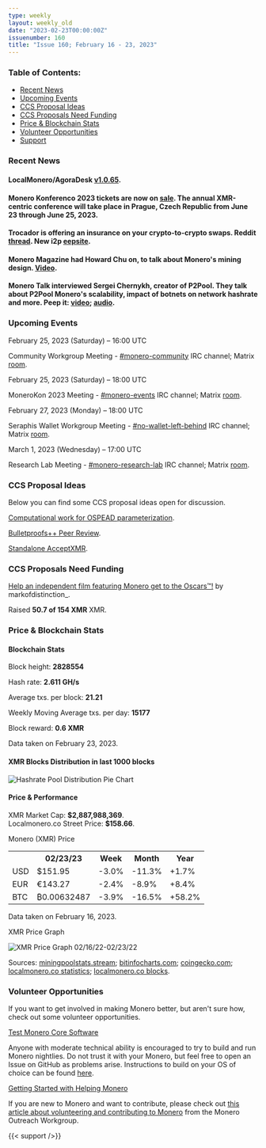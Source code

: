 ```yaml
---
type: weekly
layout: weekly_old
date: "2023-02-23T00:00:00Z"
issuenumber: 160
title: "Issue 160; February 16 - 23, 2023"
---
```


<h3>Table of Contents:</h3>
<ul class="contents">
    <li><a href="#news">Recent News</a></li>
    <li><a href="#events">Upcoming Events</a></li>
    <li><a href="#ideas">CCS Proposal Ideas</a></li>
    <li><a href="#proposals">CCS Proposals Need Funding</a></li>
    <li><a href="#stats">Price & Blockchain Stats</a></li>
    <li><a href="#volunteer">Volunteer Opportunities</a></li>
    <li><a href="#support">Support</a></li>
</ul>

<h3 id="news">Recent News</h3>

<div class="newsbyte">
    <h4>LocalMonero/AgoraDesk <a href="https://github.com/AgoraDesk-LocalMonero/agoradesk-app-foss/releases/tag/v1.0.65" target="_blank">v1.0.65</a>.</h4>
</div>

<div class="newsbyte">
    <h4>Monero Konferenco 2023 tickets are now on <a href="https://shop.monerokon.com/monerokon/2023/" target="_blank">sale</a>. The annual XMR-centric conference will take place in Prague, Czech Republic from June 23 through June 25, 2023.</h4>
</div>

<div class="newsbyte">
    <h4>Trocador is offering an insurance on your crypto-to-crypto swaps. Reddit <a href="https://teddit.adminforge.de/r/Monero/comments/114j9tb/swap_coins_with_insurance_via_trocador_guarantee/" target="_blank">thread</a>. New i2p <a href="http://lpn5pb34rpsee3ycqtjf3vzngpibxsvzx4a3kdc3rmavgpbpclvq.b32.i2p/en/" target="_blank">eepsite</a>.</h4>
</div>

<div class="newsbyte">
    <h4>Monero Magazine had Howard Chu on, to talk about Monero's mining design. <a href="https://piped.adminforge.de/watch?v=abEek1mnchQ" target="_blank">Video</a>.</h4>
</div>

<div class="newsbyte">
    <h4>Monero Talk interviewed Sergei Chernykh, creator of P2Pool. They talk about P2Pool Monero's scalability, impact of botnets on network hashrate and more. Peep it: <a href="https://piped.adminforge.de/watch?v=Y0C3dQnAFnE" target="_blank">video</a>; <a href="https://www.monerotalk.live/creator-of-p2pool-sergei-chernykh-on-keeping-monero-mining-decentralized" target="_blank">audio</a>.</h4>
</div>

<h3 id="events">Upcoming Events</h3>

<div class="event">
    <p class="date" markdown="1">February 25, 2023 (Saturday) – 16:00 UTC</p>
    <p markdown="1">Community Workgroup Meeting - <a href="irc://irc.libera.chat/#monero-community" target="_blank">#monero-community</a> IRC channel; Matrix <a href="https://matrix.to/#/#monero-community:monero.social" target="_blank">room</a>.</p>
</div>

<div class="event">
    <p class="date" markdown="1">February 25, 2023 (Saturday) – 18:00 UTC</p>
    <p markdown="1">MoneroKon 2023 Meeting - <a href="irc://irc.libera.chat/#monero-events" target="_blank">#monero-events</a> IRC channel; Matrix <a href="https://matrix.to/#/#monero-events:monero.social" target="_blank">room</a>.</p>
</div>

<div class="event">
    <p class="date" markdown="1">February 27, 2023 (Monday) – 18:00 UTC</p>
    <p markdown="1">Seraphis Wallet Workgroup Meeting - <a href="irc://irc.libera.chat/#no-wallet-left-behind" target="_blank">#no-wallet-left-behind</a> IRC channel; Matrix <a href="https://matrix.to/#/#no-wallet-left-behind:monero.social" target="_blank">room</a>.</p>
</div>

<div class="event">
    <p class="date" markdown="1">March 1, 2023 (Wednesday) – 17:00 UTC</p>
    <p markdown="1">Research Lab Meeting - <a href="irc://irc.libera.chat/#monero-research-lab" target="_blank">#monero-research-lab</a> IRC channel; Matrix <a href="https://matrix.to/#/#monero-research-lab:monero.social" target="_blank">room</a>.</p>
</div>

<h3 id="ideas">CCS Proposal Ideas</h3>

<p>Below you can find some CCS proposal ideas open for discussion.</p>

<div class="proposal">
<p><a href="https://repo.getmonero.org/monero-project/ccs-proposals/-/merge_requests/375" target="_blank">Computational work for OSPEAD parameterization</a>.</p>
</div>

<div class="proposal">
<p><a href="https://repo.getmonero.org/monero-project/ccs-proposals/-/merge_requests/358" target="_blank">Bulletproofs++ Peer Review</a>.</p>
</div>

<div class="proposal">
<p><a href="https://repo.getmonero.org/monero-project/ccs-proposals/-/merge_requests/374" target="_blank">Standalone AcceptXMR</a>.</p>
</div>

<h3 id="proposals">CCS Proposals Need Funding</h3>

<div class="proposal">
    <p><a href="https://ccs.getmonero.org/proposals/monero-to-the-oscars.html" target="_blank">Help an independent film featuring Monero get to the Oscars™!</a> by markofdistinction_.</p>
    <p>Raised <b>50.7 of 154 XMR</b> XMR.</p>
</div>

<h3 id="stats">Price & Blockchain Stats</h3>

<h4 class="stat">Blockchain Stats</h4>

<div class="bcstats">
    <p>Block height: <b>2828554</b></p>
    <p>Hash rate: <b>2.611 GH/s</b></p>
    <p>Average txs. per block: <b>21.21</b></p>
    <p>Weekly Moving Average txs. per day: <b>15177</b></p>
    <p>Block reward: <b>0.6 XMR</b></p>
</div>
<p class="note">Data taken on February 23, 2023.</p>

<h4 class="stat">XMR Blocks Distribution in last 1000 blocks</h4>
<p><img src="/img/hashrate-pool-distribution-0223.png" alt="Hashrate Pool Distribution Pie Chart"/></p>

<h4 class="stat" id="price-stat">Price & Performance</h4>

<div class="price-intro">XMR Market Cap: <b>$2,887,988,369</b>.<br/>Localmonero.co Street Price: <b>$158.66</b>.</div>

<p class="table-title">Monero (XMR) Price</p>
<table class="price-table">
  <tr class="row1">
    <th></th>
    <th>02/23/23</th>
    <th>Week</th>
    <th>Month</th>
    <th>Year</th>
  </tr>
  <tr>
    <td data-th="XMR to">USD</td>
    <td data-th="02/23/23">$151.95</td>
    <td data-th="Week" class="red">-3.0%</td>
    <td data-th="Month" class="red">-11.3%</td>
    <td data-th="Year" class="green">+1.7%</td>
  </tr>
  <tr class="row3">
    <td data-th="XMR to">EUR</td>
    <td data-th="02/23/23">€143.27</td>
    <td data-th="Week" class="red">-2.4%</td>
    <td data-th="Month" class="red">-8.9%</td>
    <td data-th="Year" class="green">+8.4%</td>
  </tr>
  <tr>
    <td data-th="XMR to">BTC</td>
    <td data-th="02/23/23">₿0.00632487</td>
    <td data-th="Week" class="red">-3.9%</td>
    <td data-th="Month" class="red">-16.5%</td>
    <td data-th="Year" class="green">+58.2%</td>
  </tr>
</table>
<p class="note">Data taken on February 16, 2023.</p>

<p class="table-title">XMR Price Graph</p>

![XMR Price Graph 02/16/22-02/23/22](/img/weekly-chart-0223.png "XMR Price Graph 02/16/22-02/23/22")

Sources: <a href="https://miningpoolstats.stream/monero" target="_blank">miningpoolstats.stream</a>; <a href="https://bitinfocharts.com/monero/" target="_blank">bitinfocharts.com</a>; <a href="https://www.coingecko.com/en/coins/monero" target="_blank">coingecko.com</a>; <a href="https://localmonero.co/statistics" target="_blank">localmonero.co statistics</a>; <a href="https://localmonero.co/blocks" target="_blank">localmonero.co blocks</a>.

<h3 id="volunteer">Volunteer Opportunities</h3>

<p>If you want to get involved in making Monero better, but aren't sure how, check out some volunteer opportunities.</p>

<div class="newsbyte">
    <p class="date"><a href="https://github.com/monero-project/monero" target="_blank">Test Monero Core Software</a></p>
    <p>Anyone with moderate technical ability is encouraged to try to build and run Monero nightlies. Do not trust it with your Monero, but feel free to open an Issue on GitHub as problems arise. Instructions to build on your OS of choice can be found <a href="https://github.com/monero-project/monero#compiling-monero-from-source" target="_blank">here</a>. </p>
</div>

<div class="newsbyte">
    <p class="date"><a href="https://github.com/monero-project/monero" target="_blank">Getting Started with Helping Monero</a></p>
    <p>If you are new to Monero and want to contribute, please check out <a href="https://www.monerooutreach.org/stories/getting-started-helping-monero.php" target="_blank">this article about volunteering and contributing to Monero</a> from the Monero Outreach Workgroup. </p>
</div>

{{< support />}}


